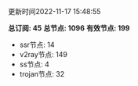 更新时间2022-11-17 15:48:55

**总订阅: 45**
**总节点: 1096**
**有效节点: 199**
- ssr节点: 14
- v2ray节点: 149
- ss节点: 4
- trojan节点: 32

